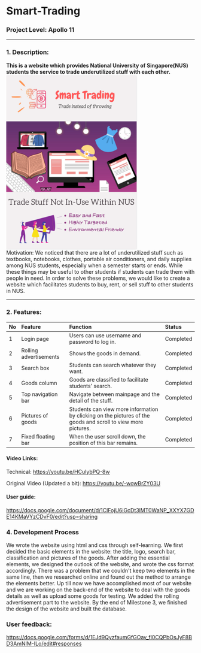 # Smart-Trading 
### Project Level: Apollo 11
***
### 1. Description:
**This is a website which provides National University of Singapore(NUS) students the service to trade underutilized stuff with each other.**  
<img src="https://raw.githubusercontent.com/Irislah/Smart-Trading/master/Poster.png" alt="Poster" width=350 align="middle"> <br>
Motivation: We noticed that there are a lot of underutilized stuff such as textbooks, notebooks, clothes, portable air conditioners, and daily supplies among NUS students, especially when a semester starts or ends. While these things may be useful to other students if students can trade them with people in need. In order to solve these problems, we would like to create a website which facilitates students to buy, rent, or sell stuff to other students in NUS. 
***
### 2. Features:
|No|Feature|Function|Status|
|:-|:-|:-|:-|
|1|Login page|Users can use username and password to log in.|Completed|
|2|Rolling advertisements|Shows the goods in demand.|Completed|
|3|Search box|Students can search whatever they want.|Completed|
|4|Goods column|Goods are classified to facilitate students' search.|Completed|
|5|Top navigation bar|Navigate between mainpage and the detail of the stuff. |Completed|
|6|Pictures of goods|Students can view more information by clicking on the pictures of the goods and scroll to view more pictures.|Completed|
|7|Fixed floating bar|When the user scroll down, the position of this bar remains. |Completed|

#### Video Links:
Technical: 
https://youtu.be/HCulybPQ-8w


Original Video (Updated a bit):
https://youtu.be/-wowBrZY03U

#### User guide:
https://docs.google.com/document/d/1ClFojU6iGcDt3lMT0WaNP_XXYX7GDE14KMaVYzCDvF0/edit?usp=sharing

### 4. Development Process
We wrote the website using html and css through self-learning. We first decided the basic elements in the website: the title, logo, search bar, classification and pictures of the goods. After adding the essential elements, we designed the outlook of the website, and wrote the css format accordingly. There was a problem that we couldn't keep two elements in the same line, then we researched online and found out the method to arrange the elements better.
Up till now we have accomplished most of our website and we are working on the back-end of the website to deal with the goods details as well as upload some goods for testing. We added the rolling advertisement part to the website.
By the end of Milestone 3, we finished the design of the website and built the database.

### User feedback:
https://docs.google.com/forms/d/1EJd9QyzfaumGfGOav_fl0CQPbOsJyF8BD3AmNIM-ILo/edit#responses
